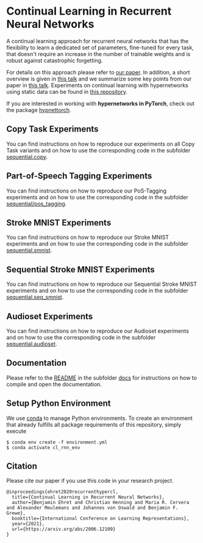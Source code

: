 # Continual Learning in Recurrent Neural Networks

A continual learning approach for recurrent neural networks that has the flexibility to learn a dedicated set of parameters, fine-tuned for every task, that doesn't require an increase in the number of trainable weights and is robust against catastrophic forgetting.

For details on this approach please refer to [our paper](https://arxiv.org/abs/2006.12109). In addition, a short overview is given in [this talk](https://iclr.cc/virtual/2021/poster/2851) and we summarize some key points from our paper in [this talk](https://www.youtube.com/watch?v=sFNAXF8H0IY). Experiments on continual learning with hypernetworks using static data can be found in [this repository](https://github.com/chrhenning/hypercl).

If you are interested in working with **hypernetworks in PyTorch**, check out the package [hypnettorch](https://github.com/chrhenning/hypnettorch).

## Copy Task Experiments

You can find instructions on how to reproduce our experiments on all Copy Task variants and on how to use the corresponding code in the subfolder [sequential.copy](sequential/copy).

## Part-of-Speech Tagging Experiments

You can find instructions on how to reproduce our PoS-Tagging experiments and on how to use the corresponding code in the subfolder [sequential/pos_tagging](sequential/pos_tagging).

## Stroke MNIST Experiments

You can find instructions on how to reproduce our Stroke MNIST experiments and on how to use the corresponding code in the subfolder [sequential.smnist](sequential/smnist).

## Sequential Stroke MNIST Experiments

You can find instructions on how to reproduce our Sequential Stroke MNIST experiments and on how to use the corresponding code in the subfolder [sequential.seq_smnist](sequential/seq_smnist).

## Audioset Experiments

You can find instructions on how to reproduce our Audioset experiments and on how to use the corresponding code in the subfolder [sequential.audioset](sequential/audioset).


## Documentation

Please refer to the [README](docs/README.md) in the subfolder [docs](docs) for instructions on how to compile and open the documentation.

## Setup Python Environment

We use [conda](https://www.anaconda.com/) to manage Python environments. To create an environment that already fulfills all package requirements of this repository, simply execute

```console
$ conda env create -f environment.yml
$ conda activate cl_rnn_env
```

## Citation
Please cite our paper if you use this code in your research project.

```
@inproceedings{ehret2020recurrenthypercl,
  title={Continual Learning in Recurrent Neural Networks},
  author={Benjamin Ehret and Christian Henning and Maria R. Cervera and Alexander Meulemans and Johannes von Oswald and Benjamin F. Grewe},
  booktitle={International Conference on Learning Representations},
  year={2021},
  url={https://arxiv.org/abs/2006.12109}
}
```
